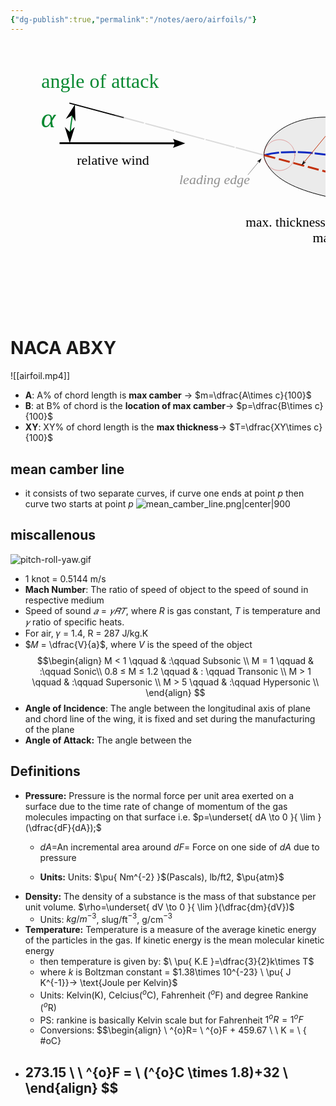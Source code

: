 ```yaml
---
{"dg-publish":true,"permalink":"/notes/aero/airfoils/"}
---
```


<svg xmlns:dc="http://purl.org/dc/elements/1.1/" xmlns:cc="http://creativecommons.org/ns#" xmlns:rdf="http://www.w3.org/1999/02/22-rdf-syntax-ns#" xmlns:svg="http://www.w3.org/2000/svg" xmlns="http://www.w3.org/2000/svg" xmlns:sodipodi="http://sodipodi.sourceforge.net/DTD/sodipodi-0.dtd" xmlns:inkscape="http://www.inkscape.org/namespaces/inkscape" width="center" height="432.66321" id="svg2" sodipodi:version="0.32" inkscape:version="0.48.2 r9819" sodipodi:docname="wing_profile_nomenclature_en.svg" inkscape:output_extension="org.inkscape.output.svg.inkscape" version="1.0">  <defs id="defs4">    <marker inkscape:stockid="Arrow1Mstart" orient="auto" refY="0" refX="0" id="marker9672" style="overflow:visible">      <path id="path3914" d="M 0,0 5,-5 -12.5,0 5,5 0,0 z" style="fill-rule:evenodd;stroke:#000000;stroke-width:1pt;marker-start:none" transform="matrix(0.4,0,0,0.4,4,0)" inkscape:connector-curvature="0"/>    </marker>    <marker inkscape:stockid="Arrow1Mend" orient="auto" refY="0" refX="0" id="marker7939" style="overflow:visible">      <path id="path3917" d="M 0,0 5,-5 -12.5,0 5,5 0,0 z" style="fill-rule:evenodd;stroke:#000000;stroke-width:1pt;marker-start:none" transform="matrix(-0.4,0,0,-0.4,-4,0)" inkscape:connector-curvature="0"/>    </marker>    <marker style="overflow:visible" id="DistanceEnd" refX="0" refY="0" orient="auto" inkscape:stockid="DistanceEnd">      <g id="g3964">        <path style="fill:none;stroke:#ffffff;stroke-width:1.14999998;stroke-linecap:square" d="M 0,0 -2,0" id="path2316" inkscape:connector-curvature="0"/>        <path style="fill:#000000;fill-rule:evenodd;stroke:none" d="M 0,0 -13,4 -9,0 -13,-4 0,0 z" id="path2312" inkscape:connector-curvature="0"/>        <path style="fill:none;stroke:#000000;stroke-width:1;stroke-linecap:square" d="M 0,-4 0,40" id="path2314" inkscape:connector-curvature="0"/>      </g>    </marker>    <marker style="overflow:visible" id="DistanceStart" refX="0" refY="0" orient="auto" inkscape:stockid="DistanceStart">      <g id="g2300">        <path style="fill:none;stroke:#ffffff;stroke-width:1.14999998;stroke-linecap:square" d="M 0,0 2,0" id="path2306" inkscape:connector-curvature="0"/>        <path style="fill:#000000;fill-rule:evenodd;stroke:none" d="M 0,0 13,4 9,0 13,-4 0,0 z" id="path2302" inkscape:connector-curvature="0"/>        <path style="fill:none;stroke:#000000;stroke-width:1;stroke-linecap:square" d="M 0,-4 0,40" id="path2304" inkscape:connector-curvature="0"/>      </g>    </marker>    <marker id="Arrow1Mstart" style="overflow:visible" orient="auto" refY="0" refX="0">      <path id="path4779" style="fill-rule:evenodd;stroke:#000000;stroke-width:1pt;marker-start:none" transform="scale(0.4,0.4)" d="M 0,0 5,-5 -12.5,0 5,5 0,0 z" inkscape:connector-curvature="0"/>    </marker>    <marker id="Arrow1Mend" style="overflow:visible" orient="auto" refY="0" refX="0">      <path id="path4776" style="fill-rule:evenodd;stroke:#000000;stroke-width:1pt;marker-start:none" transform="scale(-0.4,-0.4)" d="M 0,0 5,-5 -12.5,0 5,5 0,0 z" inkscape:connector-curvature="0"/>    </marker>    <marker id="Arrow2Mend" style="overflow:visible" orient="auto" refY="0" refX="0">      <path id="path4758" style="font-size:12px;fill-rule:evenodd;stroke-width:0.625;stroke-linejoin:round" transform="matrix(-0.6,0,0,-0.6,3,0)" d="M 8.7185878,4.0337352 -2.2072895,0.01601326 8.7185884,-4.0017078 c -1.7454984,2.3720609 -1.7354408,5.6174519 -6e-7,8.035443 z" inkscape:connector-curvature="0"/>    </marker>  </defs>  <sodipodi:namedview id="base" pagecolor="#ffffff" bordercolor="#666666" borderopacity="1.0" inkscape:pageopacity="0.0" inkscape:pageshadow="2" inkscape:zoom="1.0670144" inkscape:cx="514.29175" inkscape:cy="105.12624" inkscape:document-units="px" inkscape:current-layer="layer1" inkscape:window-width="1680" inkscape:window-height="1026" inkscape:window-x="0" inkscape:window-y="24" width="1000px" height="450px" showgrid="false" inkscape:snap-bbox="true" inkscape:object-nodes="true" inkscape:window-maximized="1" inkscape:snap-bbox-midpoints="true" inkscape:snap-object-midpoints="true" inkscape:snap-smooth-nodes="true" inkscape:object-paths="true" fit-margin-top="50" fit-margin-left="50" fit-margin-right="50" fit-margin-bottom="50" inkscape:showpageshadow="false" inkscape:snap-global="false" showguides="false" inkscape:guide-bbox="true">    <sodipodi:guide orientation="0.25881905,0.96592583" position="969.9209,538.977" id="guide10111"/>    <sodipodi:guide orientation="-0.96592583,0.25881905" position="529.49035,654.18962" id="guide10115"/>    <sodipodi:guide orientation="0.25881905,0.96592583" position="512.47965,590.70484" id="guide10117"/>    <sodipodi:guide orientation="0.96592583,-0.25881905" position="613.60725,635.24484" id="guide10119"/>    <inkscape:grid type="xygrid" id="grid3089" empspacing="5" visible="true" enabled="true" snapvisiblegridlinesonly="true"/>  </sodipodi:namedview>  <metadata id="metadata7">    <rdf:RDF>      <cc:Work rdf:about="">        <dc:format>image/svg+xml</dc:format>        <dc:type rdf:resource="http://purl.org/dc/dcmitype/StillImage"/>        <dc:title/>      </cc:Work>    </rdf:RDF>  </metadata>  <g inkscape:label="Calque 1" inkscape:groupmode="layer" id="layer1" transform="translate(-557.41895,-762.13539)">    <path inkscape:transform-center-y="45.45422" inkscape:transform-center-x="-282.70013" id="use3985" style="fill:#ebebeb;fill-opacity:1;fill-rule:evenodd;stroke:#000000;stroke-width:1;stroke-linecap:butt;stroke-linejoin:miter;stroke-miterlimit:4;stroke-opacity:1;stroke-dasharray:none" d="m 1527.3335,1093.2253 c -197.4225,-87.701 -523.7297,-41.7747 -563.08337,-144.60942 -9.2899,-24.27537 30.61105,-73.07939 110.51987,-67.14509 82.1909,6.10378 223.318,56.51585 452.5635,211.75451 z" sodipodi:nodetypes="cssc" inkscape:export-filename="/home/olivier/1&amp;0s/Desktop/airf.png" inkscape:export-xdpi="122.01" inkscape:export-ydpi="122.01" inkscape:connector-curvature="0"/>    <path inkscape:transform-center-y="73.242749" inkscape:transform-center-x="-283.45052" sodipodi:nodetypes="cc" d="m 963.51954,941.8275 c 111.28306,-30.70973 430.24056,87.6673 563.88456,151.117" style="fill:none;stroke:#0b28c0;stroke-width:3;stroke-linecap:butt;stroke-linejoin:miter;stroke-miterlimit:4;stroke-opacity:1;stroke-dasharray:24.00000001, 3;stroke-dashoffset:0" id="use3989" inkscape:export-filename="/home/olivier/1&amp;0s/Desktop/airf.png" inkscape:export-xdpi="122.01" inkscape:export-ydpi="122.01" inkscape:connector-curvature="0"/>    <path inkscape:transform-center-y="76.95415" inkscape:transform-center-x="-283.51182" id="use3987" style="fill:none;stroke:#c3310b;stroke-width:3;stroke-linecap:butt;stroke-linejoin:miter;stroke-miterlimit:4;stroke-opacity:1;stroke-dasharray:18, 6;stroke-dashoffset:0" d="M 963.56895,941.82629 1527.4773,1092.8545" sodipodi:nodetypes="cc" inkscape:export-filename="/home/olivier/1&amp;0s/Desktop/airf.png" inkscape:export-xdpi="122.01" inkscape:export-ydpi="122.01" inkscape:connector-curvature="0"/>    <text xml:space="preserve" id="use3991" style="font-size:36.51980591px;font-style:normal;font-variant:normal;font-weight:normal;font-stretch:normal;text-align:start;line-height:125%;text-anchor:start;fill:#c3310b;fill-opacity:1;stroke:none;font-family:Bitstream Vera Sans" y="859.93048" x="1102.4125" sodipodi:linespacing="125%" inkscape:export-filename="/home/olivier/1&amp;0s/Desktop/airf.png" inkscape:export-xdpi="122.01" inkscape:export-ydpi="122.01"><tspan id="tspan4073" y="859.93048" x="1102.4125" style="font-size:32px;font-style:normal;font-variant:normal;font-weight:normal;font-stretch:normal;fill:#c3310b;fill-opacity:1;font-family:Nimbus Roman No9 L;-inkscape-font-specification:Nimbus Roman No9 L">chord line</tspan></text>    <text xml:space="preserve" id="use3993" style="font-size:44.58574295px;font-style:normal;font-weight:normal;line-height:100%;fill:#088932;fill-opacity:1;stroke:none;font-family:Bitstream Vera Sans" y="897.46289" x="606.11273" sodipodi:linespacing="100%" inkscape:export-filename="/home/olivier/1&amp;0s/Desktop/airf.png" inkscape:export-xdpi="122.01" inkscape:export-ydpi="122.01"><tspan style="font-style:italic;font-variant:normal;font-weight:normal;font-stretch:normal;fill:#088932;fill-opacity:1;font-family:Nimbus Roman No9 L;-inkscape-font-specification:Nimbus Roman No9 L" id="tspan3129">α</tspan></text>    <text xml:space="preserve" style="font-size:25.12389565000000147px;font-style:normal;font-weight:normal;fill:#8f8f8f;fill-opacity:1;stroke:none;font-family:Bitstream Vera Sans;text-anchor:end;text-align:end" x="1508.9591" y="1140.2666" id="use3995" inkscape:export-filename="/home/olivier/1&amp;0s/Desktop/airf.png" inkscape:export-xdpi="122.01" inkscape:export-ydpi="122.01"><tspan sodipodi:role="line" id="tspan4061" style="font-size:22px;font-style:italic;font-variant:normal;font-weight:normal;font-stretch:normal;text-align:end;text-anchor:end;fill:#8f8f8f;fill-opacity:1;font-family:Nimbus Roman No9 L;-inkscape-font-specification:Nimbus Roman No9 L" x="1508.9591">trailing edge</tspan></text>    <text xml:space="preserve" style="font-size:25.12389565px;font-style:normal;font-weight:normal;text-align:end;text-anchor:end;fill:#8f8f8f;fill-opacity:1;stroke:none;font-family:Bitstream Vera Sans" x="940.46417" y="988.539" id="use3997" inkscape:export-filename="/home/olivier/1&amp;0s/Desktop/airf.png" inkscape:export-xdpi="122.01" inkscape:export-ydpi="122.01"><tspan sodipodi:role="line" style="font-size:22px;font-style:italic;font-variant:normal;font-weight:normal;font-stretch:normal;text-align:end;text-anchor:end;fill:#8f8f8f;fill-opacity:1;font-family:Nimbus Roman No9 L;-inkscape-font-specification:Nimbus Roman No9 L" id="tspan4081" x="940.46417">leading edge</tspan></text>    <text inkscape:export-filename="/home/olivier/1&amp;0s/Desktop/airf.png" id="use3999" y="941.4483" x="1351.8092" style="font-size:25.12389565px;font-style:normal;font-weight:normal;fill:#8f8f8f;fill-opacity:1;stroke:none;font-family:Bitstream Vera Sans" xml:space="preserve" inkscape:export-xdpi="122.01" inkscape:export-ydpi="122.01"><tspan style="font-size:22px;font-style:italic;font-variant:normal;font-weight:normal;font-stretch:normal;fill:#8f8f8f;fill-opacity:1;font-family:Nimbus Roman No9 L;-inkscape-font-specification:Nimbus Roman No9 L" id="tspan4065" sodipodi:role="line" x="1351.8092">upper surface</tspan></text>    <text inkscape:transform-center-y="-2.2827493" xml:space="preserve" style="font-size:25.12389565px;font-style:normal;font-weight:normal;fill:#8f8f8f;fill-opacity:1;stroke:none;font-family:Bitstream Vera Sans" x="1281.2606" y="1083.2721" id="use4001" inkscape:transform-center-x="17.078078" inkscape:export-filename="/home/olivier/1&amp;0s/Desktop/airf.png" inkscape:export-xdpi="122.01" inkscape:export-ydpi="122.01"><tspan sodipodi:role="line" id="tspan4057" style="font-size:22px;font-style:italic;font-variant:normal;font-weight:normal;font-stretch:normal;fill:#8f8f8f;fill-opacity:1;font-family:Nimbus Roman No9 L;-inkscape-font-specification:Nimbus Roman No9 L" y="1083.2721">lower surface</tspan></text>    <text sodipodi:linespacing="125%" x="1212.2616" y="892.87054" style="font-size:22px;font-style:normal;font-variant:normal;font-weight:normal;font-stretch:normal;text-align:start;line-height:125%;text-anchor:start;fill:#0b28c0;fill-opacity:1;stroke:none;font-family:Bitstream Vera Sans" id="use4003" xml:space="preserve" inkscape:export-filename="/home/olivier/1&amp;0s/Desktop/airf.png" inkscape:export-xdpi="122.01" inkscape:export-ydpi="122.01"><tspan style="font-size:32px;font-style:normal;font-variant:normal;font-weight:normal;font-stretch:normal;fill:#0b28c0;fill-opacity:1;font-family:Nimbus Roman No9 L;-inkscape-font-specification:Nimbus Roman No9 L" x="1212.2616" y="892.87054" id="tspan4069">camber line</tspan></text>    <path id="use4005" style="fill:none;stroke:#000000;stroke-width:1;stroke-linecap:butt;stroke-linejoin:miter;stroke-miterlimit:4;stroke-opacity:1;stroke-dasharray:none;marker-start:none;marker-mid:url(#Arrow1Mstart);marker-end:url(#marker7939)" d="m 1153.1169,1063.7718 18.8878,-70.49022 7.3354,-27.37578" sodipodi:nodetypes="ccc" inkscape:export-filename="/home/olivier/1&amp;0s/Desktop/airf.png" inkscape:export-xdpi="122.01" inkscape:export-ydpi="122.01" inkscape:connector-curvature="0"/>    <text inkscape:export-filename="/home/olivier/1&amp;0s/Desktop/airf.png" id="use4007" y="1081.2468" x="1154.288" style="font-size:22px;font-style:normal;font-weight:normal;fill:#000000;fill-opacity:1;stroke:none;font-family:Bitstream Vera Sans;text-anchor:middle;text-align:center" xml:space="preserve" inkscape:export-xdpi="122.01" inkscape:export-ydpi="122.01"><tspan style="font-size:22px;font-style:normal;font-variant:normal;font-weight:normal;font-stretch:normal;font-family:Nimbus Roman No9 L;-inkscape-font-specification:Nimbus Roman No9 L;text-anchor:middle;text-align:center" y="1081.2468" x="1097.6696" id="tspan4053" sodipodi:role="line">max. camber</tspan></text>    <path sodipodi:open="true" sodipodi:end="3.4033585" sodipodi:start="3.1415927" inkscape:export-ydpi="122.01" inkscape:export-xdpi="122.01" inkscape:export-filename="/home/olivier/1&amp;0s/Desktop/airf.png" sodipodi:type="arc" style="fill:none;stroke:#088932;stroke-width:2.61613464;stroke-linecap:butt;stroke-miterlimit:4;stroke-opacity:1;stroke-dasharray:none;marker-start:url(#DistanceStart);marker-end:url(#DistanceEnd)" id="use4009" sodipodi:cx="884.69366" sodipodi:cy="393.38474" sodipodi:rx="312.8085" sodipodi:ry="312.8085" d="m 571.88516,393.38472 c 0,-27.33322 3.58251,-54.54855 10.65598,-80.95065" transform="matrix(0.76448663,0,0,0.76448663,215.05569,621.95632)"/>    <text xml:space="preserve" style="font-size:25.12389565000000147px;font-style:normal;font-weight:normal;fill:#000000;fill-opacity:1;stroke:none;font-family:Bitstream Vera Sans;text-anchor:middle;text-align:center" x="721.39111" y="956.84052" id="use4011" inkscape:export-filename="/home/olivier/1&amp;0s/Desktop/airf.png" inkscape:export-xdpi="122.01" inkscape:export-ydpi="122.01"><tspan sodipodi:role="line" style="font-size:22px;font-style:normal;font-variant:normal;font-weight:normal;font-stretch:normal;text-align:center;text-anchor:middle;font-family:Nimbus Roman No9 L;-inkscape-font-specification:Nimbus Roman No9 L" id="tspan4039" x="721.39111">relative wind</tspan></text>    <text inkscape:export-ydpi="122.01" inkscape:export-xdpi="122.01" inkscape:export-filename="/home/olivier/1&amp;0s/Desktop/airf.png" id="use4013" y="833.99139" x="606.60498" style="font-size:25.12389565px;font-style:normal;font-weight:normal;fill:#088932;fill-opacity:1;stroke:none;font-family:Bitstream Vera Sans" xml:space="preserve"><tspan id="tspan4077" style="font-size:32px;font-style:normal;font-variant:normal;font-weight:normal;font-stretch:normal;fill:#088932;fill-opacity:1;font-family:Nimbus Roman No9 L;-inkscape-font-specification:Nimbus Roman No9 L" y="833.99139" x="606.60498" sodipodi:role="line">angle of attack</tspan></text>    <path inkscape:transform-center-x="-25.801565" transform="matrix(1.8509317,0,0,1.8509317,-68.300729,473.3844)" d="m 583.83567,252.98689 c 0,7.3657 -5.97107,13.33677 -13.33677,13.33677 -7.36569,0 -13.33677,-5.97107 -13.33677,-13.33677 0,-7.36569 5.97108,-13.33677 13.33677,-13.33677 7.3657,0 13.33677,5.97108 13.33677,13.33677 z" sodipodi:ry="13.336769" sodipodi:rx="13.336769" sodipodi:cy="252.98689" sodipodi:cx="570.4989" id="use4015" style="opacity:0.35390948;fill:none;stroke:#c51212;stroke-width:0.54026842;stroke-linecap:round;stroke-linejoin:round;stroke-miterlimit:4;stroke-opacity:1;stroke-dasharray:none;stroke-dashoffset:0" sodipodi:type="arc"/>    <path sodipodi:nodetypes="cc" inkscape:connector-curvature="0" id="use4017" d="m 1100.2743,864.21487 -73.4512,89.38106" style="fill:none;stroke:#c3310b;stroke-width:1;stroke-linecap:butt;stroke-linejoin:miter;stroke-miterlimit:4;stroke-opacity:1;stroke-dasharray:none;marker-end:url(#Arrow1Mend)"/>    <path sodipodi:nodetypes="cc" inkscape:connector-curvature="0" id="use4019" d="m 1205.9049,895.49039 -45.7658,58.5385" style="fill:none;stroke:#0b28c0;stroke-width:1;stroke-linecap:butt;stroke-linejoin:miter;stroke-miterlimit:4;stroke-opacity:1;stroke-dasharray:none;marker-end:url(#Arrow1Mend)"/>    <path inkscape:connector-curvature="0" inkscape:export-ydpi="122.01" inkscape:export-xdpi="122.01" inkscape:export-filename="/home/olivier/1&amp;0s/Desktop/airf.png" sodipodi:nodetypes="ccc" d="m 1069.8986,1041.4735 8.397,-31.3379 31.8011,-118.68339" style="fill:none;stroke:#000000;stroke-width:1;stroke-linecap:butt;stroke-linejoin:miter;stroke-miterlimit:4;stroke-opacity:1;stroke-dasharray:none;marker-start:none;marker-mid:url(#marker9672);marker-end:url(#Arrow1Mend)" id="use4021"/>    <text inkscape:export-ydpi="122.01" inkscape:export-xdpi="122.01" xml:space="preserve" style="font-size:21.50452423000000124px;font-style:normal;font-weight:normal;fill:#000000;fill-opacity:1;stroke:none;font-family:Bitstream Vera Sans;text-anchor:middle;text-align:center" x="1060.7412" y="1055.9589" id="use4023" inkscape:export-filename="/home/olivier/1&amp;0s/Desktop/airf.png"><tspan sodipodi:role="line" id="tspan4049" x="997.48804" y="1055.9589" style="font-style:normal;font-variant:normal;font-weight:normal;font-stretch:normal;font-family:Nimbus Roman No9 L;-inkscape-font-specification:Nimbus Roman No9 L;text-anchor:middle;text-align:center">max. thickness</tspan></text>    <path inkscape:connector-curvature="0" inkscape:export-ydpi="122.01" inkscape:export-xdpi="122.01" inkscape:export-filename="/home/olivier/1&amp;0s/Desktop/airf.png" sodipodi:nodetypes="cc" d="m 724.6038,878.10887 238.96515,63.71742" style="opacity:0.31687239;fill:none;stroke:#8f8f8f;stroke-width:2;stroke-linecap:butt;stroke-linejoin:miter;stroke-miterlimit:4;stroke-opacity:1;stroke-dasharray:48, 2;stroke-dashoffset:0" id="use4025" inkscape:transform-center-x="-283.51182" inkscape:transform-center-y="76.95415"/>    <path id="use4027" style="fill:none;stroke:#000000;stroke-width:3;stroke-linecap:butt;stroke-linejoin:miter;stroke-miterlimit:4;stroke-opacity:1;stroke-dasharray:none;marker-end:url(#Arrow2Mend)" d="m 635.92866,922.59161 188.08377,0.32781" sodipodi:nodetypes="cc" inkscape:export-filename="/home/olivier/1&amp;0s/Desktop/airf.png" inkscape:export-xdpi="122.01" inkscape:export-ydpi="122.01" inkscape:connector-curvature="0"/>    <path style="fill:none;stroke:#8f8f8f;stroke-width:1;stroke-linecap:butt;stroke-linejoin:miter;stroke-miterlimit:4;stroke-opacity:1;stroke-dasharray:none;marker-end:url(#Arrow1Mend)" d="m 937.25566,973.29823 18.1459,-21.90046" id="use4029" inkscape:connector-curvature="0" sodipodi:nodetypes="cc"/>    <path style="fill:none;stroke:#8f8f8f;stroke-width:1;stroke-linecap:butt;stroke-linejoin:miter;stroke-miterlimit:4;stroke-opacity:1;stroke-dasharray:none;marker-end:url(#Arrow1Mend)" d="m 1511.8231,1126.076 11.8593,-25.8508" id="use4031" inkscape:connector-curvature="0" sodipodi:nodetypes="cc"/>    <path style="fill:none;stroke:#8f8f8f;stroke-width:1;stroke-linecap:butt;stroke-linejoin:miter;stroke-miterlimit:4;stroke-opacity:1;stroke-dasharray:none;marker-end:url(#Arrow1Mend)" d="m 1280.2964,1068.0088 -9.8934,-26.665" id="use4033" inkscape:connector-curvature="0" sodipodi:nodetypes="cc"/>    <path style="fill:none;stroke:#8f8f8f;stroke-width:1;stroke-linecap:butt;stroke-linejoin:miter;stroke-miterlimit:4;stroke-opacity:1;stroke-dasharray:none;marker-end:url(#Arrow1Mend)" d="m 1348.8239,944.44212 -11.8593,25.85072" id="use4035" inkscape:connector-curvature="0" sodipodi:nodetypes="cc"/>  </g></svg>
# NACA ABXY
 ![[airfoil.mp4]]
-  **A**: A% of chord length is **max camber** $\to$ $m=\dfrac{A\times c}{100}$
- **B**: at B% of chord is the **location of max camber**$\to$ $p=\dfrac{B\times c}{100}$
- **XY**: XY% of chord length is the **max thickness**$\to$ $T=\dfrac{XY\times c}{100}$

## mean camber line
- it consists of two separate curves, if curve one ends at point $p$ then curve two starts at point $p$
![mean_camber_line.png|center|900](/img/user/Notes/Aero/attachments/mean_camber_line.png)
## miscallenous
![pitch-roll-yaw.gif](/img/user/Notes/Aero/attachments/pitch-roll-yaw.gif)
- 1 knot = 0.5144 m/s
- **Mach Number**: The ratio of speed of object to the speed of sound in respective medium
- Speed of sound $𝑎 = 𝛾𝑅𝑇$, where $R$ is gas constant, $T$ is temperature and $𝛾$ ratio of specific heats.
-  For air, 𝛾 = 1.4, R = 287 J/kg.K
- $𝑀 = \dfrac{V}{a}$, where $V$ is the speed of the object
$$\begin{align}
M < 1 \qquad & :\qquad Subsonic \\
M = 1 \qquad & :\qquad Sonic\\
0.8 ≤ M ≤ 1.2 \qquad & : \qquad Transonic \\
M > 1 \qquad & :\qquad Supersonic \\
M > 5 \qquad & :\qquad Hypersonic \\
\end{align}
$$
- **Angle of Incidence**: The angle between the longitudinal axis of plane and chord line of the wing, it is fixed and set during the manufacturing of the plane
- **Angle of Attack:** The angle between the 

## Definitions
- **Pressure:** Pressure is the normal force per unit area exerted on a surface due to the time rate of change of momentum of the gas molecules impacting on that surface i.e. $p=\underset{ dA \to 0 }{ \lim }(\dfrac{dF}{dA});$
	-  $dA=$An incremental area around
	  $dF=$ Force on one side of $dA$ due to pressure
	  
	- **Units:** Units: $\pu{ Nm^{-2} }$(Pascals), lb/ft2, $\pu{atm}$ 
- **Density:** The density of a substance  is the mass of that substance per unit volume. $\rho=\underset{ dV \to 0 }{ \lim }(\dfrac{dm}{dV})$
	- Units: $kg/m^{-3}$, slug/ft$^{-3}$, g/cm$^{-3}$
- **Temperature:** Temperature is a measure of the average kinetic energy of the particles in the gas. If kinetic energy is the mean molecular kinetic energy
	-  then temperature is given by: $\ \pu{ K.E }=\dfrac{3}{2}k\times T$ 
	- where $k$ is Boltzman constant = $1.38\times 10^{-23} \ \pu{ J K^{-1}}-> \text{Joule per Kelvin}$
	- Units: Kelvin(K), Celcius($^{o}$C), Fahrenheit ($^{o}$F) and degree Rankine ($^{o}$R)
	- PS: rankine is basically Kelvin scale but for Fahrenheit $1^{o}R = 1^{o}F$
	- Conversions:
$$\begin{align}
\ ^{o}R= \ ^{o}F + 459.67 \\
\ K = \ 
{ #oC}
 + 273.15 \\
\ ^{o}F = \ (^{o}C \times 1.8)+32 \\
\end{align}
$$
	- 